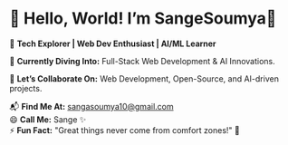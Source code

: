 # 👋 Hello, World! I’m SangeSoumya🚀  


👀 **Tech Explorer | Web Dev Enthusiast | AI/ML Learner** 

🌱 **Currently Diving Into:** Full-Stack Web Development & AI Innovations.

💞️ **Let’s Collaborate On:** Web Development, Open-Source, and AI-driven projects.  

📬 **Find Me At:** sangasoumya10@gmail.com  
😄 **Call Me:** Sange ✨  
⚡ **Fun Fact:** "Great things never come from comfort zones!" 🚀 
